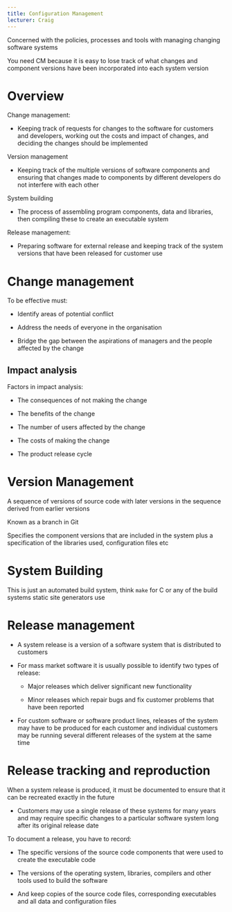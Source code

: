 ```yaml
---
title: Configuration Management
lecturer: Craig
---
```


<Definition name="Configuration Management">
Concerned with the policies, processes and tools with managing changing software systems
</Definition>

You need CM because it is easy to lose track of what changes and
component versions have been incorporated into each system version

# Overview

Change management:

-   Keeping track of requests for changes to the software for customers
    and developers, working out the costs and impact of changes, and
    deciding the changes should be implemented

Version management

-   Keeping track of the multiple versions of software components and
    ensuring that changes made to components by different developers do
    not interfere with each other

System building

-   The process of assembling program components, data and libraries,
    then compiling these to create an executable system

Release management:

-   Preparing software for external release and keeping track of the
    system versions that have been released for customer use

# Change management

To be effective must:

-   Identify areas of potential conflict

-   Address the needs of everyone in the organisation

-   Bridge the gap between the aspirations of managers and the people
    affected by the change

## Impact analysis

Factors in impact analysis:

-   The consequences of not making the change

-   The benefits of the change

-   The number of users affected by the change

-   The costs of making the change

-   The product release cycle

# Version Management

<Definition name="Codelines">

A sequence of versions of source code with later versions in the sequence derived from earlier versions

Known as a branch in Git

</Definition>

<Definition name="Baselines">
Specifies the component versions that are included in the system plus a specification of the libraries used, configuration files etc
</Definition>

# System Building

This is just an automated build system, think `make` for C or any of the
build systems static site generators use

# Release management

-   A system release is a version of a software system that is
    distributed to customers

-   For mass market software it is usually possible to identify two
    types of release:

    -   Major releases which deliver significant new functionality

    -   Minor releases which repair bugs and fix customer problems that
        have been reported

-   For custom software or software product lines, releases of the
    system may have to be produced for each customer and individual
    customers may be running several different releases of the system at
    the same time

# Release tracking and reproduction

When a system release is produced, it must be documented to ensure that
it can be recreated exactly in the future

-   Customers may use a single release of these systems for many years
    and may require specific changes to a particular software system
    long after its original release date

To document a release, you have to record:

-   The specific versions of the source code components that were used
    to create the executable code

-   The versions of the operating system, libraries, compilers and other
    tools used to build the software

-   And keep copies of the source code files, corresponding executables
    and all data and configuration files

